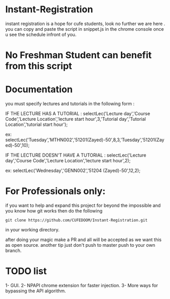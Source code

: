 # Instant-Registration
instant registration is a hope for cufe students, look no further we are here .
you can copy and paste the script in snippet.js in the chrome console once u see the schedule infront of you.
# No Freshman Student can benefit from this script

# Documentation
you must specify lectures and tutorials in the following form :

IF THE LECTURE HAS A TUTORIAL :
selectLec('Lecture day','Course Code','Lecture Location','lecture start hour',3,'Tutorial day','Tutorial Location','tutorial
start hour');

ex: selectLec('Tuesday','MTHN002','51201(Zayed)-50',8,3,'Tuesday','51201(Zayed)-50',10);

IF THE LECTURE DOESN'T HAVE A TUTORIAL :
selectLec('Lecture day','Course Code','Lecture Location','lecture start hour',2);

ex: selectLec('Wednesday','GENN002','51204 (Zayed)-50',12,2);

# For Professionals only:

if you want to help and expand this project for beyond the impossible and you know how git works then do the following

```
git clone https://github.com/CUFEDOOM/Instant-Registration.git
```
in your working directory.

after doing your magic make a PR and all will be accepted as we want this as open source.
another tip just don't push to master push to your own branch.


# TODO list

1- GUI.
2- NPAPI chrome extension for faster injection.
3- More ways for bypassing the API algorithm.
